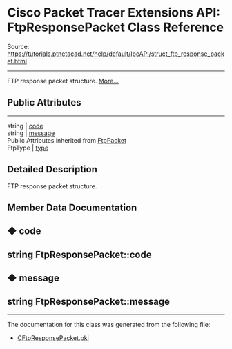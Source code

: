 # Cisco Packet Tracer Extensions API: FtpResponsePacket Class Reference

Source: https://tutorials.ptnetacad.net/help/default/IpcAPI/struct_ftp_response_packet.html

---

FTP response packet structure. [More...](struct_ftp_response_packet.html#details)

##  Public Attributes  
  
---  
string | [code](struct_ftp_response_packet.html#a649a12db5cd0a514f9ec0e288c8c6483)  
string | [message](struct_ftp_response_packet.html#a50d7333df139d656cbece9f43952e80b)  
Public Attributes inherited from [FtpPacket](struct_ftp_packet.html)  
FtpType | [type](struct_ftp_packet.html#a8837081d7aba9399af29e497ad0088b4)  
  
## Detailed Description

FTP response packet structure. 

## Member Data Documentation

## ◆ code

string FtpResponsePacket::code  
---  
  
## ◆ message

string FtpResponsePacket::message  
---  
  
* * *

The documentation for this class was generated from the following file:

  * [CFtpResponsePacket.pki](_c_ftp_response_packet_8pki.html)


